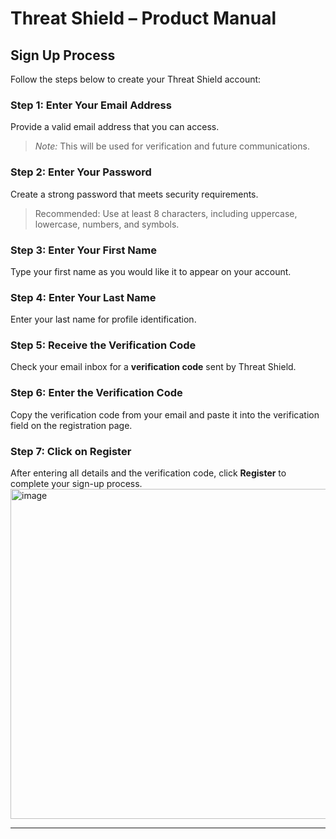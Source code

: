 #  Threat Shield – Product Manual

##  Sign Up Process

Follow the steps below to create your Threat Shield account:

### **Step 1:** Enter Your Email Address  
Provide a valid email address that you can access.  
> *Note:* This will be used for verification and future communications.

### **Step 2:** Enter Your Password  
Create a strong password that meets security requirements.  
> Recommended: Use at least 8 characters, including uppercase, lowercase, numbers, and symbols.

### **Step 3:** Enter Your First Name  
Type your first name as you would like it to appear on your account.

### **Step 4:** Enter Your Last Name  
Enter your last name for profile identification.

### **Step 5:** Receive the Verification Code  
Check your email inbox for a **verification code** sent by Threat Shield.

### **Step 6:** Enter the Verification Code  
Copy the verification code from your email and paste it into the verification field on the registration page.

### **Step 7:** Click on **Register**  
After entering all details and the verification code, click **Register** to complete your sign-up process.
<img width="646" height="528" alt="image" src="https://github.com/user-attachments/assets/ea39e4c9-c733-4d89-a0cc-73148655631b" />


---

